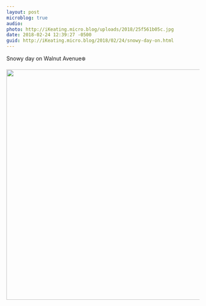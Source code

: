 ```yaml
---
layout: post
microblog: true
audio: 
photo: http://iKeating.micro.blog/uploads/2018/25f561b05c.jpg
date: 2018-02-24 12:39:27 -0500
guid: http://iKeating.micro.blog/2018/02/24/snowy-day-on.html
---
```

Snowy day on Walnut Avenue❄️

<img src="http://iKeating.micro.blog/uploads/2018/25f561b05c.jpg" width="600" height="600" />
